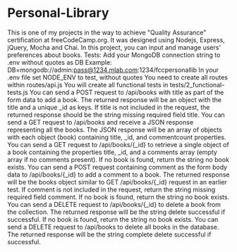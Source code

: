 # Personal-Library
This is one of my projects in the way to achieve "Quality Assurance" certification at freeCodeCamp.org. It was designed using Nodejs, Express, jQuery, Mocha and Chai. In this project, you can input and manage users' preferences about books.
Tests:
Add your MongoDB connection string to .env without quotes as DB Example: DB=mongodb://admin:pass@1234.mlab.com:1234/fccpersonallib
In your .env file set NODE_ENV to test, without quotes
You need to create all routes within routes/api.js
You will create all functional tests in tests/2_functional-tests.js
You can send a POST request to /api/books with title as part of the form data to add a book. The returned response will be an object with the title and a unique _id as keys. If title is not included in the request, the returned response should be the string missing required field title.
You can send a GET request to /api/books and receive a JSON response representing all the books. The JSON response will be an array of objects with each object (book) containing title, _id, and commentcount properties.
You can send a GET request to /api/books/{_id} to retrieve a single object of a book containing the properties title, _id, and a comments array (empty array if no comments present). If no book is found, return the string no book exists.
You can send a POST request containing comment as the form body data to /api/books/{_id} to add a comment to a book. The returned response will be the books object similar to GET /api/books/{_id} request in an earlier test. If comment is not included in the request, return the string missing required field comment. If no book is found, return the string no book exists.
You can send a DELETE request to /api/books/{_id} to delete a book from the collection. The returned response will be the string delete successful if successful. If no book is found, return the string no book exists.
You can send a DELETE request to /api/books to delete all books in the database. The returned response will be the string complete delete successful if successful.
